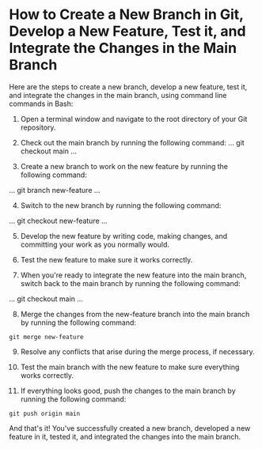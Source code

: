 # How to Create a New Branch in Git, Develop a New Feature, Test it, and Integrate the Changes in the Main Branch

Here are the steps to create a new branch, develop a new feature, test it, and integrate the changes in the main branch, using command line commands in Bash:

1. Open a terminal window and navigate to the root directory of your Git repository.

2. Check out the main branch by running the following command:
...
git checkout main
...

3. Create a new branch to work on the new feature by running the following command:

... 
git branch new-feature
... 

4. Switch to the new branch by running the following command:

...
git checkout new-feature
... 

5. Develop the new feature by writing code, making changes, and committing your work as you normally would.

6. Test the new feature to make sure it works correctly.

7. When you're ready to integrate the new feature into the main branch, switch back to the main branch by running the following command:

...
git checkout main
...

8. Merge the changes from the new-feature branch into the main branch by running the following command:

 ```
 git merge new-feature
 ```
 
9. Resolve any conflicts that arise during the merge process, if necessary.

10. Test the main branch with the new feature to make sure everything works correctly.

11. If everything looks good, push the changes to the main branch by running the following command:

 ```
 git push origin main
 ```

And that's it! You've successfully created a new branch, developed a new feature in it, tested it, and integrated the changes into the main branch.

